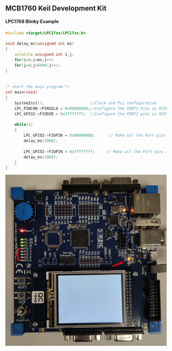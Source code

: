 ## MCB1760 Keil Development Kit

#### LPC1768 Blinky Example

```C++
#include <target/LPC17xx/LPC17xx.h>

void delay_ms(unsigned int ms)
{
    volatile unsigned int i,j;
    for(i=0;i<ms;i++)
    for(j=0;j<6000;j++);
}


/* start the main program */
int main(void) 
{
    SystemInit();                    //Clock and PLL configuration 
    LPC_PINCON->PINSEL4 = 0x00000000;//Configure the PORT2 Pins as GPIO;
    LPC_GPIO2->FIODIR = 0xffffffff;  //Configure the PORT2 pins as OUTPUT;

    while(1)
    {
        LPC_GPIO2->FIOPIN = 0x00000000;      // Make all the Port pins as low  
        delay_ms(1000);

        LPC_GPIO2->FIOPIN = 0xffffffff;     // Make all the Port pins as high  
        delay_ms(1000);  
    }
}

```

![On the MCB1760 board multiple LEDs blink at once.](./../../../images/MCB1760_Blinky.jpg)